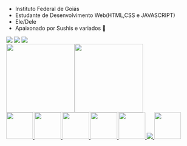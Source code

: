 
- Instituto Federal de Goiás
- Estudante de Desenvolvimento Web(HTML,CSS e JAVASCRIPT)
- Ele/Dele
- Apaixonado por Sushis e variados 🍣
<div>
<a href="https://www.instagram.com/heryck_mbss/" target="_blank"><img src="https://img.shields.io/badge/-Instagram-%23E4405F?style=for-the-badge&logo=instagram&logoColor=white" target="_blank"></a>
<a href = "heryckmota@gmail.com"><img src="https://img.shields.io/badge/Gmail-D14836?style=for-the-badge&logo=gmail&logoColor=white" target="_blank"></a>
<a href="https://www.linkedin.com/in/heryckmbss/" target="_blank"><img src="https://img.shields.io/badge/-LinkedIn-%230077B5?style=for-the-badge&logo=linkedin&logoColor=white" target="_blank"></a>   
</div>

<div>
<a href="https://github.com/seu-usuário-aqui">
<img height="180em" src="https://github-readme-stats.vercel.app/api/top-langs/?username=HeryckMbs&layout=compact&langs_count=7&theme=dracula"/><img height="180em" src="https://github-readme-stats.vercel.app/api?username=HeryckMbs&show_icons=true&theme=dracula&include_all_commits=true&count_private=true"/>
</div>

  <img style="width:70px;height:70px" src="https://cdn.jsdelivr.net/gh/devicons/devicon/icons/html5/html5-original-wordmark.svg" />
  <img style="width:70px;height:70px" src="https://cdn.jsdelivr.net/gh/devicons/devicon/icons/css3/css3-original-wordmark.svg" />
  <img style="width:70px;height:70px" src="https://cdn.jsdelivr.net/gh/devicons/devicon/icons/javascript/javascript-original.svg" />
  <img style="width:70px;height:70px" src="https://cdn.jsdelivr.net/gh/devicons/devicon/icons/php/php-original.svg" />
  <img style="width:70px;height:70px" src="https://cdn.jsdelivr.net/gh/devicons/devicon/icons/laravel/laravel-plain-wordmark.svg" />
  <img tyle="width:70px;height:70px" src="https://cdn.jsdelivr.net/gh/devicons/devicon/icons/mysql/mysql-original.svg" />
  <img style="width:70px;height:70px" src="https://cdn.jsdelivr.net/gh/devicons/devicon/icons/git/git-original.svg" />
 





  
